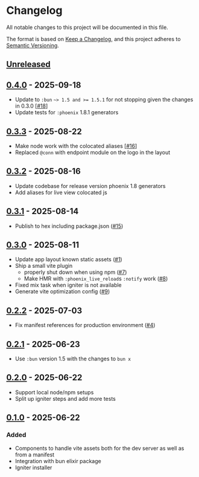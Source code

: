 # Changelog

All notable changes to this project will be documented in this file.

The format is based on [Keep a Changelog](https://keepachangelog.com/en/1.1.0/),
and this project adheres to [Semantic Versioning](https://semver.org/spec/v2.0.0.html).

## [Unreleased]

## [0.4.0] - 2025-09-18

- Update to `:bun` `~> 1.5 and >= 1.5.1` for not stopping given the changes in 0.3.0 [[#18](https://github.com/LostKobrakai/phoenix_vite/issues/18)]
- Update tests for `:phoenix` 1.8.1 generators

## [0.3.3] - 2025-08-22

- Make node work with the colocated aliases [[#16](https://github.com/LostKobrakai/phoenix_vite/issues/16)]
- Replaced `@conn` with endpoint module on the logo in the layout

## [0.3.2] - 2025-08-16

- Update codebase for release version phoenix 1.8 generators
- Add aliases for live view colocated js

## [0.3.1] - 2025-08-14

- Publish to hex including package.json ([#15](https://github.com/LostKobrakai/phoenix_vite/issues/15))

## [0.3.0] - 2025-08-11

- Update app layout known static assets ([#1](https://github.com/LostKobrakai/phoenix_vite/issues/1))
- Ship a small vite plugin
  - properly shut down when using npm ([#7](https://github.com/LostKobrakai/phoenix_vite/issues/7))
  - Make HMR with `:phoenix_live_reload`s `:notify` work ([#8](https://github.com/LostKobrakai/phoenix_vite/issues/8))
- Fixed mix task when igniter is not available
- Generate vite optimization config ([#9](https://github.com/LostKobrakai/phoenix_vite/issues/9))

## [0.2.2] - 2025-07-03

- Fix manifest references for production environment ([#4](https://github.com/LostKobrakai/phoenix_vite/pull/4))

## [0.2.1] - 2025-06-23

- Use `:bun` version 1.5 with the changes to `bun x`

## [0.2.0] - 2025-06-22

- Support local node/npm setups
- Split up igniter steps and add more tests

## [0.1.0] - 2025-06-22

### Added

- Components to handle vite assets both for the dev server as well as from a manifest
- Integration with bun elixir package
- Igniter installer

[unreleased]: https://github.com/LostKobrakai/phoenix_vite/compare/v0.4.0...HEAD
[0.4.0]: https://github.com/LostKobrakai/phoenix_vite/releases/tag/v0.4.0
[0.3.3]: https://github.com/LostKobrakai/phoenix_vite/releases/tag/v0.3.3
[0.3.2]: https://github.com/LostKobrakai/phoenix_vite/releases/tag/v0.3.2
[0.3.1]: https://github.com/LostKobrakai/phoenix_vite/releases/tag/v0.3.1
[0.3.0]: https://github.com/LostKobrakai/phoenix_vite/releases/tag/v0.3.0
[0.2.2]: https://github.com/LostKobrakai/phoenix_vite/releases/tag/v0.2.2
[0.2.1]: https://github.com/LostKobrakai/phoenix_vite/releases/tag/v0.2.1
[0.2.0]: https://github.com/LostKobrakai/phoenix_vite/releases/tag/v0.2.0
[0.1.0]: https://github.com/LostKobrakai/phoenix_vite/releases/tag/v0.1.0
